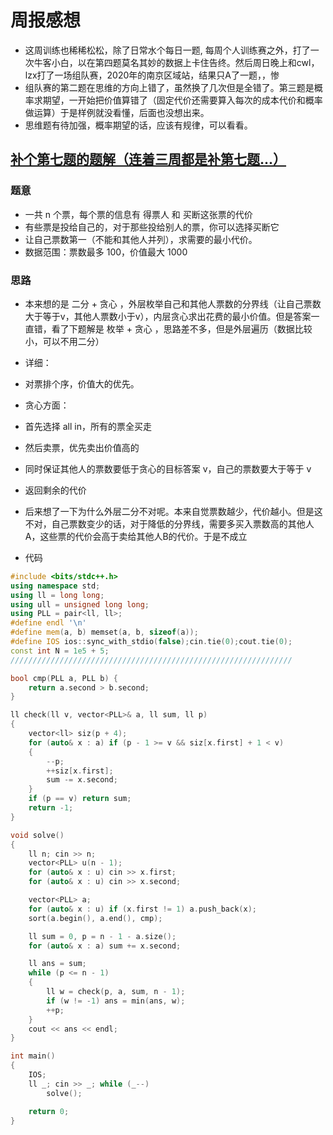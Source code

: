 # 周报感想
- 这周训练也稀稀松松，除了日常水个每日一题, 每周个人训练赛之外，打了一次牛客小白，以在第四题莫名其妙的数据上卡住告终。然后周日晚上和cwl，lzx打了一场组队赛，2020年的南京区域站，结果只A了一题，，惨
- 组队赛的第二题在思维的方向上错了，虽然换了几次但是全错了。第三题是概率求期望，一开始把价值算错了（固定代价还需要算入每次的成本代价和概率做运算）于是样例就没看懂，后面也没想出来。
- 思维题有待加强，概率期望的话，应该有规律，可以看看。

## [补个第七题的题解（连着三周都是补第七题...）](https://vjudge.net/contest/589155)
### 题意
- 一共 n 个票，每个票的信息有 得票人 和 买断这张票的代价
- 有些票是投给自己的，对于那些投给别人的票，你可以选择买断它
- 让自己票数第一（不能和其他人并列），求需要的最小代价。
- 数据范围：票数最多 100，价值最大 1000
### 思路
- 本来想的是 二分 + 贪心 ，外层枚举自己和其他人票数的分界线（让自己票数大于等于v，其他人票数小于v），内层贪心求出花费的最小价值。但是答案一直错，看了下题解是 枚举 + 贪心 ，思路差不多，但是外层遍历（数据比较小，可以不用二分）
- 详细：
- 对票排个序，价值大的优先。
- 贪心方面：
- 首先选择 all in，所有的票全买走
- 然后卖票，优先卖出价值高的
- 同时保证其他人的票数要低于贪心的目标答案 v，自己的票数要大于等于 v
- 返回剩余的代价

- 后来想了一下为什么外层二分不对呢。本来自觉票数越少，代价越小。但是这不对，自己票数变少的话，对于降低的分界线，需要多买入票数高的其他人A，这些票的代价会高于卖给其他人B的代价。于是不成立

- 代码
```c++
#include <bits/stdc++.h>
using namespace std;
using ll = long long;
using ull = unsigned long long;
using PLL = pair<ll, ll>;
#define endl '\n'
#define mem(a, b) memset(a, b, sizeof(a));
#define IOS ios::sync_with_stdio(false);cin.tie(0);cout.tie(0);
const int N = 1e5 + 5;
///////////////////////////////////////////////////////////////

bool cmp(PLL a, PLL b) {
    return a.second > b.second;
}

ll check(ll v, vector<PLL>& a, ll sum, ll p)
{
    vector<ll> siz(p + 4);
    for (auto& x : a) if (p - 1 >= v && siz[x.first] + 1 < v)
    {
        --p;
        ++siz[x.first];
        sum -= x.second;
    }
    if (p == v) return sum;
    return -1;
}

void solve()
{
    ll n; cin >> n;
    vector<PLL> u(n - 1);
    for (auto& x : u) cin >> x.first;
    for (auto& x : u) cin >> x.second;

    vector<PLL> a;
    for (auto& x : u) if (x.first != 1) a.push_back(x);
    sort(a.begin(), a.end(), cmp);

    ll sum = 0, p = n - 1 - a.size();
    for (auto& x : a) sum += x.second;

    ll ans = sum;
    while (p <= n - 1)
    {
        ll w = check(p, a, sum, n - 1);
        if (w != -1) ans = min(ans, w);
        ++p;
    }
    cout << ans << endl;
}

int main()
{
    IOS;
    ll _; cin >> _; while (_--)
        solve();

    return 0;
}
```
